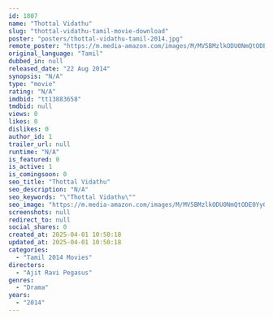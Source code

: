 ```yaml
---
id: 1807
name: "Thottal Vidathu"
slug: "thottal-vidathu-tamil-movie-download"
poster: "posters/thottal-vidathu-tamil-2014.jpg"
remote_poster: "https://m.media-amazon.com/images/M/MV5BMzlkODU0NmQtODE0Yy00MWEzLTk1ZjAtZmViNTk0OGQ1ZmFjXkEyXkFqcGdeQXVyMjYwMjMwMzk@._V1_SX300.jpg"
original_language: "Tamil"
dubbed_in: null
released_date: "22 Aug 2014"
synopsis: "N/A"
type: "movie"
rating: "N/A"
imdbid: "tt13883658"
tmdbid: null
views: 0
likes: 0
dislikes: 0
author_id: 1
trailer_url: null
runtime: "N/A"
is_featured: 0
is_active: 1
is_comingsoon: 0
seo_title: "Thottal Vidathu"
seo_description: "N/A"
seo_keywords: "\"Thottal Vidathu\""
seo_image: "https://m.media-amazon.com/images/M/MV5BMzlkODU0NmQtODE0Yy00MWEzLTk1ZjAtZmViNTk0OGQ1ZmFjXkEyXkFqcGdeQXVyMjYwMjMwMzk@._V1_SX300.jpg"
screenshots: null
redirect_to: null
social_shares: 0
created_at: 2025-04-01 10:50:18
updated_at: 2025-04-01 10:50:18
categories:
  - "Tamil 2014 Movies"
directors:
  - "Ajit Ravi Pegasus"
genres:
  - "Drama"
years:
  - "2014"
---
```

